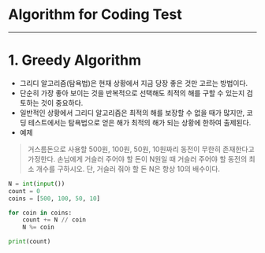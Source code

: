 # Algorithm for Coding Test

---
# 1. Greedy Algorithm
* 그리디 알고리즘(탐욕법)은 현재 상황에서 지금 당장 좋은 것만 고르는 방법이다.
* 단순히 가장 좋아 보이는 것을 반복적으로 선택해도 최적의 해를 구할 수 있는지 검토하는 것이 중요하다.
* 일반적인 상황에서 그리디 알고리즘은 최적의 해를 보장할 수 없을 때가 많지만, 코딩 테스트에서는 탐욕법으로 얻은 해가 최적의 해가 되는 상황에 한하여 출제된다.
* 예제
> 거스름돈으로 사용할 500원, 100원, 50원, 10원짜리 동전이 무한히 존재한다고 가정한다. 손님에게 거슬러 주어야 할 돈이 N원일 때 거슬러 주어야 할 동전의 최소 개수를 구하시오. 단, 거슬러 줘야 할 돈 N은 항상 10의 배수이다.

``` python
N = int(input())
count = 0
coins = [500, 100, 50, 10]

for coin in coins:
    count += N // coin
    N %= coin

print(count)
```
